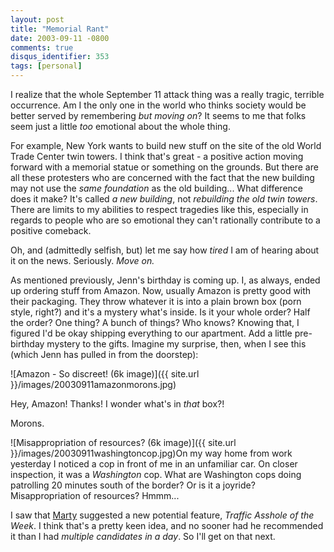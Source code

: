 ```yaml
---
layout: post
title: "Memorial Rant"
date: 2003-09-11 -0800
comments: true
disqus_identifier: 353
tags: [personal]
---
```

I realize that the whole September 11 attack thing was a really tragic,
terrible occurrence. Am I the only one in the world who thinks society
would be better served by remembering *but moving on*? It seems to me
that folks seem just a little *too* emotional about the whole thing.

 For example, New York wants to build new stuff on the site of the old
World Trade Center twin towers. I think that's great - a positive action
moving forward with a memorial statue or something on the grounds. But
there are all these protesters who are concerned with the fact that the
new building may not use the *same foundation* as the old building...
What difference does it make? It's called *a new building*, not
*rebuilding the old twin towers*. There are limits to my abilities to
respect tragedies like this, especially in regards to people who are so
emotional they can't rationally contribute to a positive comeback.

 Oh, and (admittedly selfish, but) let me say how *tired* I am of
hearing about it on the news. Seriously. *Move on.*

 As mentioned previously, Jenn's birthday is coming up. I, as always,
ended up ordering stuff from Amazon. Now, usually Amazon is pretty good
with their packaging. They throw whatever it is into a plain brown box
(porn style, right?) and it's a mystery what's inside. Is it your whole
order? Half the order? One thing? A bunch of things? Who knows? Knowing
that, I figured I'd be okay shipping everything to our apartment. Add a
little pre-birthday mystery to the gifts. Imagine my surprise, then,
when I see this (which Jenn has pulled in from the doorstep):

 ![Amazon - So discreet! (6k
image)]({{ site.url }}/images/20030911amazonmorons.jpg)

 Hey, Amazon! Thanks! I wonder what's in *that* box?!

 Morons.

 ![Misappropriation of resources? (6k
image)]({{ site.url }}/images/20030911washingtoncop.jpg)On
my way home from work yesterday I noticed a cop in front of me in an
unfamiliar car. On closer inspection, it was a *Washington* cop. What
are Washington cops doing patrolling 20 minutes south of the border? Or
is it a joyride? Misappropriation of resources? Hmmm...

 I saw that [Marty](http://www.mildperil.net/blog) suggested a new
potential feature, *Traffic Asshole of the Week*. I think that's a
pretty keen idea, and no sooner had he recommended it than I had
*multiple candidates in a day*. So I'll get on that next.
